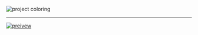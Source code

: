 ![project coloring](https://github.com/user-attachments/assets/6401911d-b7dd-40b3-8fd7-c36083162058)

---

[![preivew](https://github.com/user-attachments/assets/7e1b56e9-202f-4b0a-a215-ad9c535aec2e)](https://coloring-iota.vercel.app/)